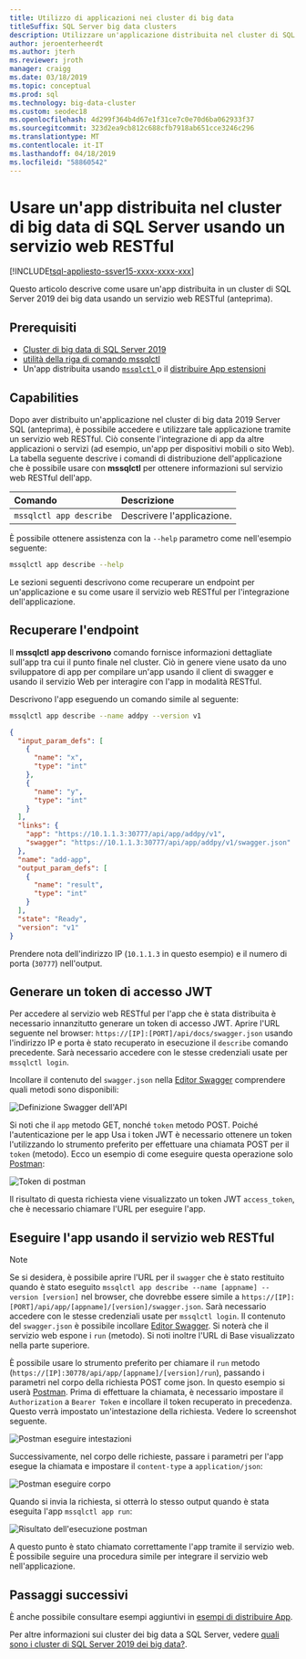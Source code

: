 ```yaml
---
title: Utilizzo di applicazioni nei cluster di big data
titleSuffix: SQL Server big data clusters
description: Utilizzare un'applicazione distribuita nel cluster di SQL Server 2019 big data usando un servizio web RESTful (anteprima).
author: jeroenterheerdt
ms.author: jterh
ms.reviewer: jroth
manager: craigg
ms.date: 03/18/2019
ms.topic: conceptual
ms.prod: sql
ms.technology: big-data-cluster
ms.custom: seodec18
ms.openlocfilehash: 4d299f364b4d67e1f31ce7c0e70d6ba062933f37
ms.sourcegitcommit: 323d2ea9cb812c688cfb7918ab651cce3246c296
ms.translationtype: MT
ms.contentlocale: it-IT
ms.lasthandoff: 04/18/2019
ms.locfileid: "58860542"
---
```

# <a name="consume-an-app-deployed-on-sql-server-big-data-cluster-using-a-restful-web-service"></a>Usare un'app distribuita nel cluster di big data di SQL Server usando un servizio web RESTful

[!INCLUDE[tsql-appliesto-ssver15-xxxx-xxxx-xxx](../includes/tsql-appliesto-ssver15-xxxx-xxxx-xxx.md)]

Questo articolo descrive come usare un'app distribuita in un cluster di SQL Server 2019 dei big data usando un servizio web RESTful (anteprima).

## <a name="prerequisites"></a>Prerequisiti

- [Cluster di big data di SQL Server 2019](deployment-guidance.md)
- [utilità della riga di comando mssqlctl](deploy-install-mssqlctl.md)
- Un'app distribuita usando [ `mssqlctl` ](big-data-cluster-create-apps.md) o il [distribuire App estensioni](app-deployment-extension.md)

## <a name="capabilities"></a>Capabilities

Dopo aver distribuito un'applicazione nel cluster di big data 2019 Server SQL (anteprima), è possibile accedere e utilizzare tale applicazione tramite un servizio web RESTful. Ciò consente l'integrazione di app da altre applicazioni o servizi (ad esempio, un'app per dispositivi mobili o sito Web). La tabella seguente descrive i comandi di distribuzione dell'applicazione che è possibile usare con **mssqlctl** per ottenere informazioni sul servizio web RESTful dell'app.

|Comando |Descrizione |
|:---|:---|
|`mssqlctl app describe` | Descrivere l'applicazione. |

È possibile ottenere assistenza con la `--help` parametro come nell'esempio seguente:

```bash
mssqlctl app describe --help
```

Le sezioni seguenti descrivono come recuperare un endpoint per un'applicazione e su come usare il servizio web RESTful per l'integrazione dell'applicazione.

## <a name="retrieve-the-endpoint"></a>Recuperare l'endpoint

Il **mssqlctl app descrivono** comando fornisce informazioni dettagliate sull'app tra cui il punto finale nel cluster. Ciò in genere viene usato da uno sviluppatore di app per compilare un'app usando il client di swagger e usando il servizio Web per interagire con l'app in modalità RESTful.

Descrivono l'app eseguendo un comando simile al seguente:

```bash
mssqlctl app describe --name addpy --version v1
```

```json
{
  "input_param_defs": [
    {
      "name": "x",
      "type": "int"
    },
    {
      "name": "y",
      "type": "int"
    }
  ],
  "links": {
    "app": "https://10.1.1.3:30777/api/app/addpy/v1",
    "swagger": "https://10.1.1.3:30777/api/app/addpy/v1/swagger.json"
  },
  "name": "add-app",
  "output_param_defs": [
    {
      "name": "result",
      "type": "int"
    }
  ],
  "state": "Ready",
  "version": "v1"
}
```

Prendere nota dell'indirizzo IP (`10.1.1.3` in questo esempio) e il numero di porta (`30777`) nell'output.

## <a name="generate-a-jwt-access-token"></a>Generare un token di accesso JWT

Per accedere al servizio web RESTful per l'app che è stata distribuita è necessario innanzitutto generare un token di accesso JWT. Aprire l'URL seguente nel browser: `https://[IP]:[PORT]/api/docs/swagger.json` usando l'indirizzo IP e porta è stato recuperato in esecuzione il `describe` comando precedente. Sarà necessario accedere con le stesse credenziali usate per `mssqlctl login`.

Incollare il contenuto del `swagger.json` nella [Editor Swagger](https://editor.swagger.io) comprendere quali metodi sono disponibili:

![Definizione Swagger dell'API](media/big-data-cluster-consume-apps/api_swagger.png)

Si noti che il `app` metodo GET, nonché `token` metodo POST. Poiché l'autenticazione per le app Usa i token JWT è necessario ottenere un token l'utilizzando lo strumento preferito per effettuare una chiamata POST per il `token` (metodo). Ecco un esempio di come eseguire questa operazione solo [Postman](https://www.getpostman.com/):

![Token di postman](media/big-data-cluster-consume-apps/postman_token.png)

Il risultato di questa richiesta viene visualizzato un token JWT `access_token`, che è necessario chiamare l'URL per eseguire l'app.

## <a name="execute-the-app-using-the-restful-web-service"></a>Eseguire l'app usando il servizio web RESTful

> [!NOTE]
> Se si desidera, è possibile aprire l'URL per il `swagger` che è stato restituito quando è stato eseguito `mssqlctl app describe --name [appname] --version [version]` nel browser, che dovrebbe essere simile a `https://[IP]:[PORT]/api/app/[appname]/[version]/swagger.json`. Sarà necessario accedere con le stesse credenziali usate per `mssqlctl login`. Il contenuto del `swagger.json` è possibile incollare [Editor Swagger](https://editor.swagger.io). Si noterà che il servizio web espone i `run` (metodo). Si noti inoltre l'URL di Base visualizzato nella parte superiore.

È possibile usare lo strumento preferito per chiamare il `run` metodo (`https://[IP]:30778/api/app/[appname]/[version]/run`), passando i parametri nel corpo della richiesta POST come json. In questo esempio si userà [Postman](https://www.getpostman.com/). Prima di effettuare la chiamata, è necessario impostare il `Authorization` a `Bearer Token` e incollare il token recuperato in precedenza. Questo verrà impostato un'intestazione della richiesta. Vedere lo screenshot seguente.

![Postman eseguire intestazioni](media/big-data-cluster-consume-apps/postman_run_1.png)

Successivamente, nel corpo delle richieste, passare i parametri per l'app esegue la chiamata e impostare il `content-type` a `application/json`:

![Postman eseguire corpo](media/big-data-cluster-consume-apps/postman_run_2.png)

Quando si invia la richiesta, si otterrà lo stesso output quando è stata eseguita l'app `mssqlctl app run`:

![Risultato dell'esecuzione postman](media/big-data-cluster-consume-apps/postman_result.png)

A questo punto è stato chiamato correttamente l'app tramite il servizio web. È possibile seguire una procedura simile per integrare il servizio web nell'applicazione.

## <a name="next-steps"></a>Passaggi successivi

È anche possibile consultare esempi aggiuntivi in [esempi di distribuire App](https://aka.ms/sql-app-deploy).

Per altre informazioni sui cluster dei big data a SQL Server, vedere [quali sono i cluster di SQL Server 2019 dei big data?](big-data-cluster-overview.md).
